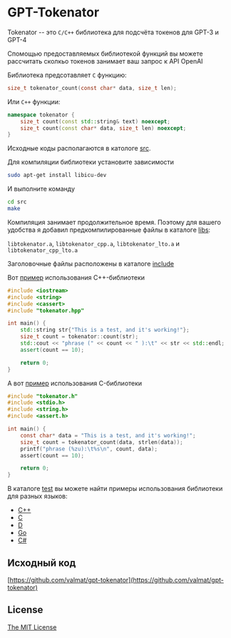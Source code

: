 # GPT-Tokenator

Tokenator -- это `C/C++` библиотека для подсчёта токенов для GPT-3 и GPT-4

Спомощью предоставляемых библиотекой функций вы можете рассчитать сколкьо токенов занимает ваш запрос к API OpenAI

Библиотека предсотавляет `C` функцию:
```c
size_t tokenator_count(const char* data, size_t len);

```

Или `C++` функции:

```cpp
namespace tokenator {
    size_t count(const std::string& text) noexcept;
    size_t count(const char* data, size_t len) noexcept;
}
```

Исходные коды располагаются в катологе [src](src).

Для компиляции библиотеки установите зависимости
```bash
sudo apt-get install libicu-dev
```
И выполните команду

```bash
cd src
make
```
Компиляция занимает продолжительное время. Поэтому для вашего удобства я добавил
предкомпилированные файлы в каталоге [libs](libs):

`libtokenator.a`, `libtokenator_cpp.a`, `libtokenator_lto.a` и `libtokenator_cpp_lto.a`

Заголовочные файлы расположены в каталоге [include](include)

Вот [пример](test/tok_count.cpp) использования C++-библиотеки
```cpp
#include <iostream>
#include <string>
#include <cassert>
#include "tokenator.hpp"

int main() {
    std::string str{"This is a test, and it's working!"};
    size_t count = tokenator::count(str);
    std::cout << "phrase (" << count << " ):\t" << str << std::endl;
    assert(count == 10);

    return 0;
}
```

А вот [пример](test/tok_count_c.c) использования C-библиотеки
```c
#include "tokenator.h"
#include <stdio.h>
#include <string.h>
#include <assert.h>

int main() {
    const char* data = "This is a test, and it's working!";
    size_t count = tokenator_count(data, strlen(data));
    printf("phrase (%zu):\t%s\n", count, data);
    assert(count == 10);

    return 0;
}
```

В каталоге [test](test) вы можете найти примеры использования библиотеки для разных языков:
- [C++](test/tok_count.cpp)
- [C](test/tok_count_c.c)
- [D](test/tok_count_d.d)
- [Go](test/tok_count_go.go)
- [C#](test/tok_count_cs/Program.cs)

## Исходный код
[https://github.com/valmat/gpt-tokenator](https://github.com/valmat/gpt-tokenator)

## License
[The MIT License](LICENSE)
